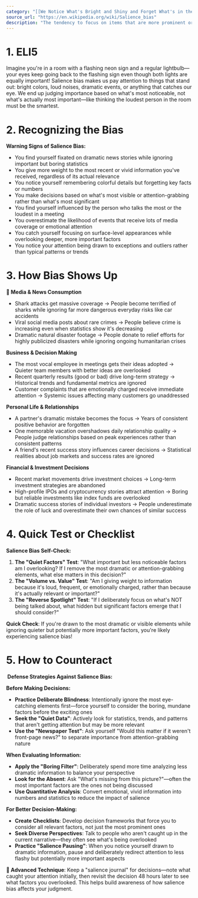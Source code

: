```yaml
---
category: "[[We Notice What's Bright and Shiny and Forget What's in the Shadows]]"
source_url: "https://en.wikipedia.org/wiki/Salience_bias"
description: "The tendency to focus on items that are more prominent or emotionally striking and ignore those that are unremarkable even though this difference is often irrelevant by objective standards"
---
```


# 1. ELI5

Imagine you're in a room with a flashing neon sign and a regular lightbulb—your eyes keep going back to the flashing sign even though both lights are equally important! Salience bias makes us pay attention to things that stand out: bright colors, loud noises, dramatic events, or anything that catches our eye. We end up judging importance based on what's most noticeable, not what's actually most important—like thinking the loudest person in the room must be the smartest.

# 2. Recognizing the Bias

**Warning Signs of Salience Bias:**

- You find yourself fixated on dramatic news stories while ignoring important but boring statistics
- You give more weight to the most recent or vivid information you've received, regardless of its actual relevance
- You notice yourself remembering colorful details but forgetting key facts or numbers
- You make decisions based on what's most visible or attention-grabbing rather than what's most significant
- You find yourself influenced by the person who talks the most or the loudest in a meeting
- You overestimate the likelihood of events that receive lots of media coverage or emotional attention
- You catch yourself focusing on surface-level appearances while overlooking deeper, more important factors
- You notice your attention being drawn to exceptions and outliers rather than typical patterns or trends

# 3. How Bias Shows Up

**📰 Media & News Consumption**
- Shark attacks get massive coverage → People become terrified of sharks while ignoring far more dangerous everyday risks like car accidents
- Viral social media posts about rare crimes → People believe crime is increasing even when statistics show it's decreasing
- Dramatic natural disaster footage → People donate to relief efforts for highly publicized disasters while ignoring ongoing humanitarian crises

**Business & Decision Making**
- The most vocal employee in meetings gets their ideas adopted → Quieter team members with better ideas are overlooked
- Recent quarterly results (good or bad) drive long-term strategy → Historical trends and fundamental metrics are ignored
- Customer complaints that are emotionally charged receive immediate attention → Systemic issues affecting many customers go unaddressed

**Personal Life & Relationships**
- A partner's dramatic mistake becomes the focus → Years of consistent positive behavior are forgotten
- One memorable vacation overshadows daily relationship quality → People judge relationships based on peak experiences rather than consistent patterns
- A friend's recent success story influences career decisions → Statistical realities about job markets and success rates are ignored

**Financial & Investment Decisions**
- Recent market movements drive investment choices → Long-term investment strategies are abandoned
- High-profile IPOs and cryptocurrency stories attract attention → Boring but reliable investments like index funds are overlooked
- Dramatic success stories of individual investors → People underestimate the role of luck and overestimate their own chances of similar success

# 4. Quick Test or Checklist

**Salience Bias Self-Check:**

1. **The "Quiet Factors" Test**: "What important but less noticeable factors am I overlooking? If I remove the most dramatic or attention-grabbing elements, what else matters in this decision?"
2. **The "Volume vs. Value" Test**: "Am I giving weight to information because it's loud, frequent, or emotionally charged, rather than because it's actually relevant or important?"
3. **The "Reverse Spotlight" Test**: "If I deliberately focus on what's NOT being talked about, what hidden but significant factors emerge that I should consider?"

**Quick Check**: If you're drawn to the most dramatic or visible elements while ignoring quieter but potentially more important factors, you're likely experiencing salience bias!

# 5. How to Counteract

**️ Defense Strategies Against Salience Bias:**

**Before Making Decisions:**
- **Practice Deliberate Blindness**: Intentionally ignore the most eye-catching elements first—force yourself to consider the boring, mundane factors before the exciting ones
- **Seek the "Quiet Data"**: Actively look for statistics, trends, and patterns that aren't getting attention but may be more relevant
- **Use the "Newspaper Test"**: Ask yourself "Would this matter if it weren't front-page news?" to separate importance from attention-grabbing nature

**When Evaluating Information:**
- **Apply the "Boring Filter"**: Deliberately spend more time analyzing less dramatic information to balance your perspective
- **Look for the Absent**: Ask "What's missing from this picture?"—often the most important factors are the ones not being discussed
- **Use Quantitative Analysis**: Convert emotional, vivid information into numbers and statistics to reduce the impact of salience

**For Better Decision-Making:**
- **Create Checklists**: Develop decision frameworks that force you to consider all relevant factors, not just the most prominent ones
- **Seek Diverse Perspectives**: Talk to people who aren't caught up in the current narrative—they often see what's being overlooked
- **Practice "Salience Pausing"**: When you notice yourself drawn to dramatic information, pause and deliberately redirect attention to less flashy but potentially more important aspects

**🔑 Advanced Technique**: Keep a "salience journal" for decisions—note what caught your attention initially, then revisit the decision 48 hours later to see what factors you overlooked. This helps build awareness of how salience bias affects your judgment.

